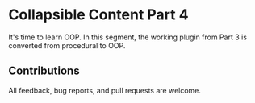 # Collapsible Content Part 4

It's time to learn OOP.  In this segment, the working plugin from Part 3 is converted from procedural to OOP.

## Contributions

All feedback, bug reports, and pull requests are welcome.
